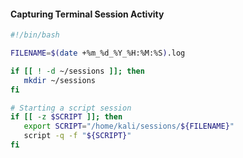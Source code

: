 
#### Capturing Terminal Session Activity
```bash
#!/bin/bash

FILENAME=$(date +%m_%d_%Y_%H:%M:%S).log

if [[ ! -d ~/sessions ]]; then
   mkdir ~/sessions
fi

# Starting a script session
if [[ -z $SCRIPT ]]; then
   export SCRIPT="/home/kali/sessions/${FILENAME}"
   script -q -f "${SCRIPT}"
fi
```